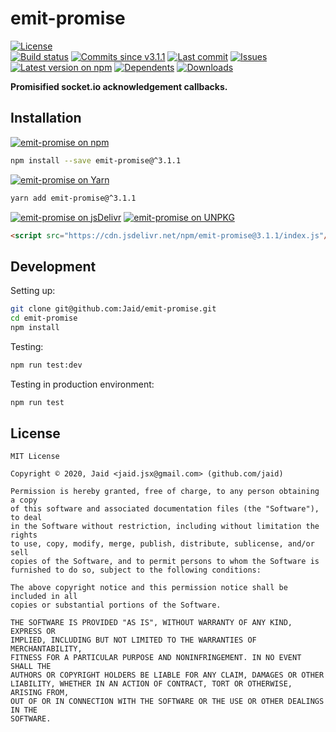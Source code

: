 # emit-promise


<a href="https://raw.githubusercontent.com/Jaid/emit-promise/master/license.txt"><img src="https://img.shields.io/github/license/Jaid/emit-promise?style=flat-square" alt="License"/></a>  
<a href="https://actions-badge.atrox.dev/Jaid/emit-promise/goto"><img src="https://img.shields.io/endpoint.svg?style=flat-square&url=https%3A%2F%2Factions-badge.atrox.dev%2FJaid%2Femit-promise%2Fbadge" alt="Build status"/></a> <a href="https://github.com/Jaid/emit-promise/commits"><img src="https://img.shields.io/github/commits-since/Jaid/emit-promise/v3.1.1?style=flat-square&logo=github" alt="Commits since v3.1.1"/></a> <a href="https://github.com/Jaid/emit-promise/commits"><img src="https://img.shields.io/github/last-commit/Jaid/emit-promise?style=flat-square&logo=github" alt="Last commit"/></a> <a href="https://github.com/Jaid/emit-promise/issues"><img src="https://img.shields.io/github/issues/Jaid/emit-promise?style=flat-square&logo=github" alt="Issues"/></a>  
<a href="https://npmjs.com/package/emit-promise"><img src="https://img.shields.io/npm/v/emit-promise?style=flat-square&logo=npm&label=latest%20version" alt="Latest version on npm"/></a> <a href="https://github.com/Jaid/emit-promise/network/dependents"><img src="https://img.shields.io/librariesio/dependents/npm/emit-promise?style=flat-square&logo=npm" alt="Dependents"/></a> <a href="https://npmjs.com/package/emit-promise"><img src="https://img.shields.io/npm/dm/emit-promise?style=flat-square&logo=npm" alt="Downloads"/></a>

**Promisified socket.io acknowledgement callbacks.**















## Installation
<a href="https://npmjs.com/package/emit-promise"><img src="https://img.shields.io/badge/npm-emit--promise-C23039?style=flat-square&logo=npm" alt="emit-promise on npm"/></a>
```bash
npm install --save emit-promise@^3.1.1
```
<a href="https://yarnpkg.com/package/emit-promise"><img src="https://img.shields.io/badge/Yarn-emit--promise-2F8CB7?style=flat-square&logo=yarn&logoColor=white" alt="emit-promise on Yarn"/></a>
```bash
yarn add emit-promise@^3.1.1
```
<a href="https://jsdelivr.com/package/npm/emit-promise/"><img src="https://img.shields.io/badge/jsDelivr-emit--promise-orange?style=flat-square&logo=html5&logoColor=white" alt="emit-promise on jsDelivr"/></a> <a href="https://unpkg.com/browse/emit-promise/"><img src="https://img.shields.io/badge/UNPKG-emit--promise-orange?style=flat-square&logo=html5&logoColor=white" alt="emit-promise on UNPKG"/></a>
```html
<script src="https://cdn.jsdelivr.net/npm/emit-promise@3.1.1/index.js"/>
```








## Development



Setting up:
```bash
git clone git@github.com:Jaid/emit-promise.git
cd emit-promise
npm install
```
Testing:
```bash
npm run test:dev
```
Testing in production environment:
```bash
npm run test
```


## License
```text
MIT License

Copyright © 2020, Jaid <jaid.jsx@gmail.com> (github.com/jaid)

Permission is hereby granted, free of charge, to any person obtaining a copy
of this software and associated documentation files (the "Software"), to deal
in the Software without restriction, including without limitation the rights
to use, copy, modify, merge, publish, distribute, sublicense, and/or sell
copies of the Software, and to permit persons to whom the Software is
furnished to do so, subject to the following conditions:

The above copyright notice and this permission notice shall be included in all
copies or substantial portions of the Software.

THE SOFTWARE IS PROVIDED "AS IS", WITHOUT WARRANTY OF ANY KIND, EXPRESS OR
IMPLIED, INCLUDING BUT NOT LIMITED TO THE WARRANTIES OF MERCHANTABILITY,
FITNESS FOR A PARTICULAR PURPOSE AND NONINFRINGEMENT. IN NO EVENT SHALL THE
AUTHORS OR COPYRIGHT HOLDERS BE LIABLE FOR ANY CLAIM, DAMAGES OR OTHER
LIABILITY, WHETHER IN AN ACTION OF CONTRACT, TORT OR OTHERWISE, ARISING FROM,
OUT OF OR IN CONNECTION WITH THE SOFTWARE OR THE USE OR OTHER DEALINGS IN THE
SOFTWARE.
```
